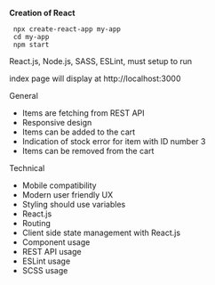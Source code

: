 **Creation of React** 
```
 npx create-react-app my-app
 cd my-app
 npm start
 ```
React.js, Node.js, SASS, ESLint, must setup to run

index page will display at http://localhost:3000 

General
- Items are fetching from REST API
- Responsive design
- Items can be added to the cart
- Indication of stock error for item with ID number 3 
- Items can be removed from the cart
  
  
  
Technical
- Mobile compatibility 
- Modern user friendly UX
- Styling should use variables
- React.js
- Routing
- Client side state management with React.js
- Component usage
- REST API usage
- ESLint usage
- SCSS usage